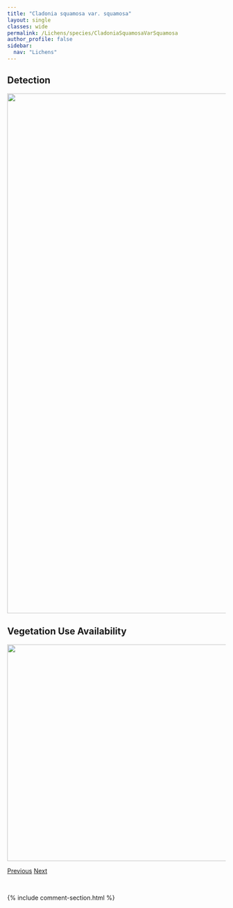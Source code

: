 ```yaml
---
title: "Cladonia squamosa var. squamosa"
layout: single
classes: wide
permalink: /Lichens/species/CladoniaSquamosaVarSquamosa
author_profile: false
sidebar:
  nav: "Lichens"
---
```


<h2>Detection</h2>

<a href="https://drive.google.com/uc?export=view&id=1BLxUnhdA_Ue4BHQOknxMpQqHlrLmKthr">
<img src="https://drive.google.com/uc?export=view&id=1BLxUnhdA_Ue4BHQOknxMpQqHlrLmKthr" height = "1200" width = "800">
</a>


<h2>Vegetation Use Availability</h2>

<a href="https://drive.google.com/uc?export=view&id=1TYaqwMeftlgxjc-omuSCDQgLu-WOCiGi">
<img src="https://drive.google.com/uc?export=view&id=1TYaqwMeftlgxjc-omuSCDQgLu-WOCiGi" height = "500" width = "1000">
</a>


<a href="/DevelopmentWebsite/Lichens/species/CladoniaSpNovInedMcCuneMorseHaughland" class="pagination--pager" title="Cladonia sp. nov. ined. McCune, Morse & Haughland">Previous</a> <a href="/DevelopmentWebsite/Lichens/species/CladoniaStellaris" class="pagination--pager" title="Cladonia stellaris">Next</a>

<p>&nbsp;</p>

{% include comment-section.html %}
